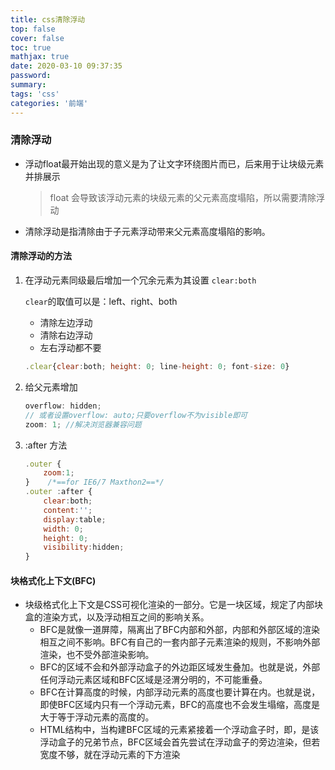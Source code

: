 ```yaml
---
title: css清除浮动
top: false
cover: false
toc: true
mathjax: true
date: 2020-03-10 09:37:35
password:
summary:
tags: 'css'
categories: '前端'
---
```


### 清除浮动

- 浮动float最开始出现的意义是为了让文字环绕图片而已，后来用于让块级元素并排展示

  > float 会导致该浮动元素的块级元素的父元素高度塌陷，所以需要清除浮动

- 清除浮动是指清除由于子元素浮动带来父元素高度塌陷的影响。

#### 清除浮动的方法

1. 在浮动元素同级最后增加一个冗余元素为其设置 `clear:both`

   `clear`的取值可以是：left、right、both

   - 清除左边浮动
   - 清除右边浮动
   - 左右浮动都不要

   ```javascript
   .clear{clear:both; height: 0; line-height: 0; font-size: 0}
   ```

2. 给父元素增加 

   ```javascript
   overflow: hidden;
   // 或者设置overflow: auto;只要overflow不为visible即可
   zoom: 1;	//解决浏览器兼容问题
   ```

3. :after 方法

   ```javascript
   .outer {
       zoom:1;
   }    /*==for IE6/7 Maxthon2==*/
   .outer :after {
       clear:both;
       content:'';
       display:table;
       width: 0;
       height: 0;
       visibility:hidden;
   }
   ```

   

####  块格式化上下文(BFC) 

-  块级格式化上下文是CSS可视化渲染的一部分。它是一块区域，规定了内部块盒的渲染方式，以及浮动相互之间的影响关系。 
   -  BFC是就像一道屏障，隔离出了BFC内部和外部，内部和外部区域的渲染相互之间不影响。BFC有自己的一套内部子元素渲染的规则，不影响外部渲染，也不受外部渲染影响。 
   -  BFC的区域不会和外部浮动盒子的外边距区域发生叠加。也就是说，外部任何浮动元素区域和BFC区域是泾渭分明的，不可能重叠。 
   -  BFC在计算高度的时候，内部浮动元素的高度也要计算在内。也就是说，即使BFC区域内只有一个浮动元素，BFC的高度也不会发生塌缩，高度是大于等于浮动元素的高度的。 
   -  HTML结构中，当构建BFC区域的元素紧接着一个浮动盒子时，即，是该浮动盒子的兄弟节点，BFC区域会首先尝试在浮动盒子的旁边渲染，但若宽度不够，就在浮动元素的下方渲染 